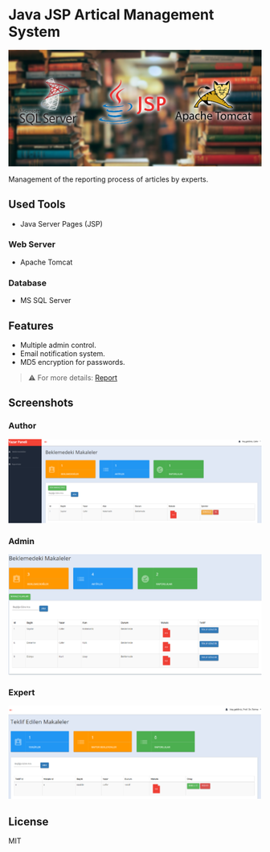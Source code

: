 # Java JSP Artical Management System
<img src="./images/banner.png"/>

Management of the reporting process of articles by experts.

## Used Tools
- Java Server Pages (JSP)
### Web Server
- Apache Tomcat
### Database
- MS SQL Server 

## Features
- Multiple admin control.
- Email notification system.
- MD5 encryption for passwords.

> ⚠️ For more details: [Report](./report.pdf)

## Screenshots
### Author
<p align="center">
  <img src="./images/1.png"/> 
</p>

### Admin
<p align="center">
  <img src="./images/2.png"/>
</p>

### Expert
<p align="center">
  <img src="./images/3.png"/>
</p>



## License
MIT

